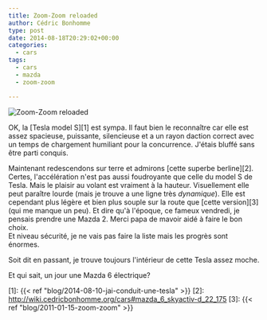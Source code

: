 ```yaml
---
title: Zoom-Zoom reloaded
author: Cédric Bonhomme
type: post
date: 2014-08-18T20:29:02+00:00
categories:
  - cars
tags:
  - cars
  - mazda
  - zoom-zoom

---
```

![Zoom-Zoom reloaded](/images/blog/2014/08/20140806T140218.jpg)


OK, la [Tesla model S][1] est sympa. Il faut bien le reconnaître car elle est
assez spacieuse, puissante, silencieuse et a un rayon daction correct avec un
temps de chargement humiliant pour la concurrence.
J'étais bluffé sans être parti conquis.

Maintenant redescendons sur terre et admirons [cette superbe berline][2].
Certes, l'accélération n'est pas aussi foudroyante que celle du model S de
Tesla. Mais le plaisir au volant est vraiment à la hauteur. Visuellement elle
peut paraître lourde (mais je trouve a une ligne très _dynamique_). Elle est
cependant plus légère et bien plus souple sur la route que [cette version][3]
(qui me manque un peu). Et dire qu'à l'époque, ce fameux vendredi, je pensais
prendre une Mazda 2. Merci papa de mavoir aidé à faire le bon choix.  
Et niveau sécurité, je ne vais pas faire la liste mais les progrès sont énormes.

Soit dit en passant, je trouve toujours l'intérieur de cette Tesla assez moche.

Et qui sait, un jour une Mazda 6 électrique?

 [1]: {{< ref "blog/2014-08-10-jai-conduit-une-tesla" >}}
 [2]: http://wiki.cedricbonhomme.org/cars#mazda_6_skyactiv-d_22_175
 [3]: {{< ref "blog/2011-01-15-zoom-zoom" >}}
